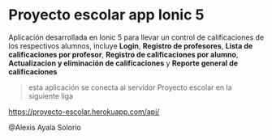 
# Proyecto escolar app Ionic 5
Aplicación desarrollada en Ionic 5 para llevar un control de calificaciones de los respectivos alumnos, incluye **Login**, **Registro de profesores**, **Lista de calificaciones por profesor**, **Registro de calificaciones por alumno**, **Actualizacion y eliminación de calificaciones** y  **Reporte general de calificaciones**

> esta aplicación se conecta al servidor Proyecto escolar en la
> siguiente liga

https://proyecto-escolar.herokuapp.com/api/

@Alexis Ayala Solorio